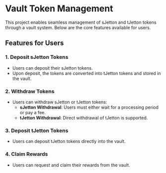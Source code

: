 # Vault Token Management

This project enables seamless management of sJetton and tJetton tokens through a vault system. Below are the core features available for users.

## Features for Users

### 1. Deposit sJetton Tokens
- Users can deposit their sJetton tokens.
- Upon deposit, the tokens are converted into tJetton tokens and stored in the vault.

### 2. Withdraw Tokens
- Users can withdraw sJetton or tJetton tokens:
  - **sJetton Withdrawal**: Users must either wait for a processing period or pay a fee.
  - **tJetton Withdrawal**: Direct withdrawal of tJetton is supported.

### 3. Deposit tJetton Tokens
- Users can deposit tJetton tokens directly into the vault.

### 4. Claim Rewards
- Users can request and claim their rewards from the vault.
